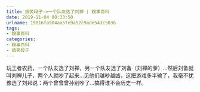 ```yaml
---
title: 搞笑段子->一个队友选了刘禅 | 糗事百科
date: 2019-11-04 00:33:50
urlname: 19816fa904aa5fe9a52c9ade543c5036
tags: 
- 糗事百科
categories:
- 糗事百科
- 搞笑段子
---
```

玩王者农药，一个队友选了刘禅，另一个队友选了刘备（刘禅的爹）…然后刘备就叫刘禅儿子，两个人就吵了起来…见他们越吵越凶，这把游戏多半输了，我毫不犹豫选了刘邦说：两个曾曾曾孙别吵了…搞得谁不会历史一样。


